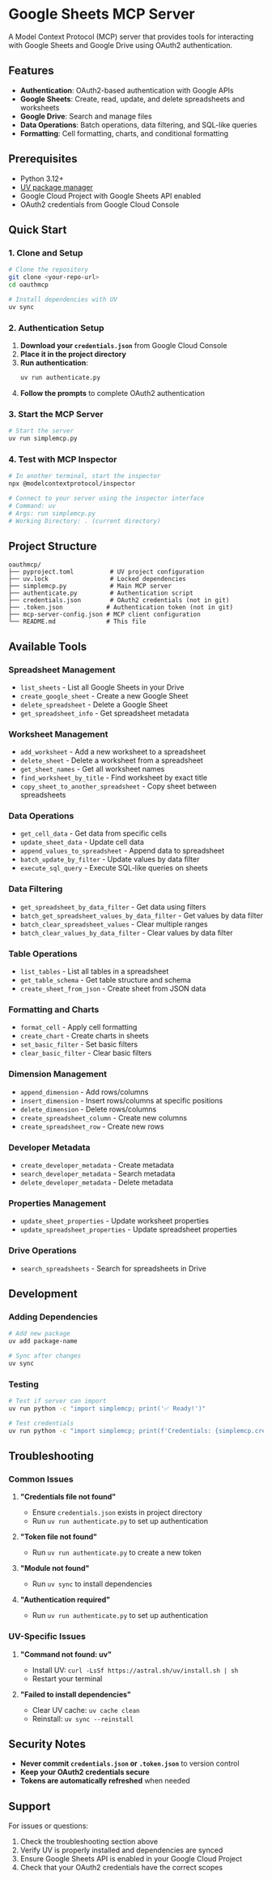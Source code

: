 # Google Sheets MCP Server

A Model Context Protocol (MCP) server that provides tools for interacting with Google Sheets and Google Drive using OAuth2 authentication.

## Features

- **Authentication**: OAuth2-based authentication with Google APIs
- **Google Sheets**: Create, read, update, and delete spreadsheets and worksheets
- **Google Drive**: Search and manage files
- **Data Operations**: Batch operations, data filtering, and SQL-like queries
- **Formatting**: Cell formatting, charts, and conditional formatting

## Prerequisites

- Python 3.12+
- [UV package manager](https://docs.astral.sh/uv/getting-started/installation/)
- Google Cloud Project with Google Sheets API enabled
- OAuth2 credentials from Google Cloud Console

## Quick Start

### 1. Clone and Setup

```bash
# Clone the repository
git clone <your-repo-url>
cd oauthmcp

# Install dependencies with UV
uv sync
```

### 2. Authentication Setup

1. **Download your `credentials.json`** from Google Cloud Console
2. **Place it in the project directory**
3. **Run authentication**:
   ```bash
   uv run authenticate.py
   ```
4. **Follow the prompts** to complete OAuth2 authentication

### 3. Start the MCP Server

```bash
# Start the server
uv run simplemcp.py
```

### 4. Test with MCP Inspector

```bash
# In another terminal, start the inspector
npx @modelcontextprotocol/inspector

# Connect to your server using the inspector interface
# Command: uv
# Args: run simplemcp.py
# Working Directory: . (current directory)
```

## Project Structure

```
oauthmcp/
├── pyproject.toml          # UV project configuration
├── uv.lock                 # Locked dependencies
├── simplemcp.py            # Main MCP server
├── authenticate.py         # Authentication script
├── credentials.json        # OAuth2 credentials (not in git)
├── .token.json            # Authentication token (not in git)
├── mcp-server-config.json # MCP client configuration
└── README.md              # This file
```

## Available Tools

### Spreadsheet Management
- `list_sheets` - List all Google Sheets in your Drive
- `create_google_sheet` - Create a new Google Sheet
- `delete_spreadsheet` - Delete a Google Sheet
- `get_spreadsheet_info` - Get spreadsheet metadata

### Worksheet Management
- `add_worksheet` - Add a new worksheet to a spreadsheet
- `delete_sheet` - Delete a worksheet from a spreadsheet
- `get_sheet_names` - Get all worksheet names
- `find_worksheet_by_title` - Find worksheet by exact title
- `copy_sheet_to_another_spreadsheet` - Copy sheet between spreadsheets

### Data Operations
- `get_cell_data` - Get data from specific cells
- `update_sheet_data` - Update cell data
- `append_values_to_spreadsheet` - Append data to spreadsheet
- `batch_update_by_filter` - Update values by data filter
- `execute_sql_query` - Execute SQL-like queries on sheets

### Data Filtering
- `get_spreadsheet_by_data_filter` - Get data using filters
- `batch_get_spreadsheet_values_by_data_filter` - Get values by data filter
- `batch_clear_spreadsheet_values` - Clear multiple ranges
- `batch_clear_values_by_data_filter` - Clear values by data filter

### Table Operations
- `list_tables` - List all tables in a spreadsheet
- `get_table_schema` - Get table structure and schema
- `create_sheet_from_json` - Create sheet from JSON data

### Formatting and Charts
- `format_cell` - Apply cell formatting
- `create_chart` - Create charts in sheets
- `set_basic_filter` - Set basic filters
- `clear_basic_filter` - Clear basic filters

### Dimension Management
- `append_dimension` - Add rows/columns
- `insert_dimension` - Insert rows/columns at specific positions
- `delete_dimension` - Delete rows/columns
- `create_spreadsheet_column` - Create new columns
- `create_spreadsheet_row` - Create new rows

### Developer Metadata
- `create_developer_metadata` - Create metadata
- `search_developer_metadata` - Search metadata
- `delete_developer_metadata` - Delete metadata

### Properties Management
- `update_sheet_properties` - Update worksheet properties
- `update_spreadsheet_properties` - Update spreadsheet properties

### Drive Operations
- `search_spreadsheets` - Search for spreadsheets in Drive

## Development

### Adding Dependencies

```bash
# Add new package
uv add package-name

# Sync after changes
uv sync
```

### Testing

```bash
# Test if server can import
uv run python -c "import simplemcp; print('✅ Ready!')"

# Test credentials
uv run python -c "import simplemcp; print(f'Credentials: {simplemcp.creds is not None}')"
```

## Troubleshooting

### Common Issues

1. **"Credentials file not found"**
   - Ensure `credentials.json` exists in project directory
   - Run `uv run authenticate.py` to set up authentication

2. **"Token file not found"**
   - Run `uv run authenticate.py` to create a new token

3. **"Module not found"**
   - Run `uv sync` to install dependencies

4. **"Authentication required"**
   - Run `uv run authenticate.py` to set up authentication

### UV-Specific Issues

1. **"Command not found: uv"**
   - Install UV: `curl -LsSf https://astral.sh/uv/install.sh | sh`
   - Restart your terminal

2. **"Failed to install dependencies"**
   - Clear UV cache: `uv cache clean`
   - Reinstall: `uv sync --reinstall`

## Security Notes

- **Never commit `credentials.json` or `.token.json`** to version control
- **Keep your OAuth2 credentials secure**
- **Tokens are automatically refreshed** when needed

## Support

For issues or questions:
1. Check the troubleshooting section above
2. Verify UV is properly installed and dependencies are synced
3. Ensure Google Sheets API is enabled in your Google Cloud Project
4. Check that your OAuth2 credentials have the correct scopes
